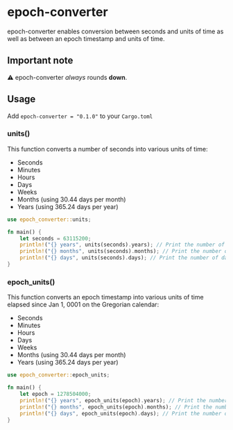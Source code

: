 # epoch-converter

epoch-converter enables conversion between seconds and units of time as well as between an epoch timestamp and units of time.

## Important note

⚠️ epoch-converter _always_ rounds **down**.

## Usage

Add `epoch-converter = "0.1.0"` to your `Cargo.toml`

### units()

This function converts a number of seconds into various units of time:

- Seconds
- Minutes
- Hours
- Days
- Weeks
- Months (using 30.44 days per month)
- Years (using 365.24 days per year)

```rust
use epoch_converter::units;

fn main() {
    let seconds = 63115200;
    println!("{} years", units(seconds).years); // Print the number of years in 63115200 seconds.
    println!("{} months", units(seconds).months); // Print the number of months in 63115200 seconds.
    println!("{} days", units(seconds).days); // Print the number of days in 63115200 seconds.
}
```

### epoch_units()

This function converts an epoch timestamp into various units of time elapsed since Jan 1, 0001 on the Gregorian calendar:

- Seconds
- Minutes
- Hours
- Days
- Weeks
- Months (using 30.44 days per month)
- Years (using 365.24 days per year)

```rust
use epoch_converter::epoch_units;

fn main() {
    let epoch = 1278504000;
    println!("{} years", epoch_units(epoch).years); // Print the number of years in the epoch timestamp 1278504000.
    println!("{} months", epoch_units(epoch).months); // Print the number of months in the epoch timestamp 1278504000.
    println!("{} days", epoch_units(epoch).days); // Print the number of days in the epoch timestamp 1278504000.
}
```
